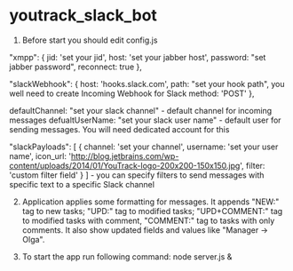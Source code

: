 # youtrack_slack_bot

1. Before start you should edit config.js

 "xmpp": {
        jid: 'set your jid',
        host: 'set your jabber host',
        password: "set jabber password",
        reconnect: true
  },

 "slackWebhook": {
        host: 'hooks.slack.com',
        path: "set your hook path", you well need to create Incoming Webhook for Slack
        method: 'POST'
  },

  defaultChannel: "set your slack channel" - default channel for incoming messages
  defualtUserName: "set your slack user name" - default user for sending messages. You will need dedicated account for this

  "slackPayloads": [
          {
              channel: 'set your channel',
              username: 'set your user name',
              icon_url: 'http://blog.jetbrains.com/wp-content/uploads/2014/01/YouTrack-logo-200x200-150x150.jpg',
              filter: 'custom filter field'
          }
      ] - you can specify filters to send messages with specific text to a specific Slack channel

2. Application applies some formatting for messages. It appends "NEW:" tag to new tasks; "UPD:" tag to modified tasks; "UPD+COMMENT:" tag to modified tasks with comment, "COMMENT:" tag to tasks with only comments.
It also show updated fields and values like "Manager -> Olga".

3. To start the app run following command: node server.js &
